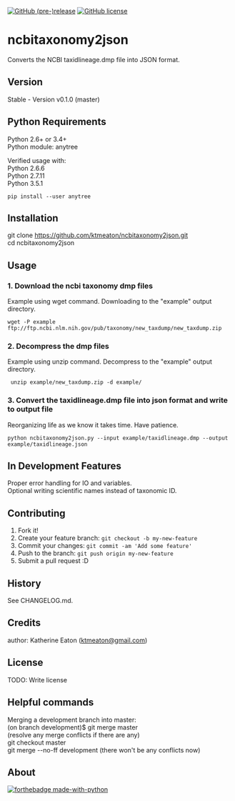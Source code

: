 [![GitHub (pre-)release](https://img.shields.io/badge/Release-v0.3.1-red.svg)](https://github.com/ktmeaton/NCBImeta/releases/tag/v0.1.0)
[![GitHub license](https://img.shields.io/github/license/ktmeaton/NCBImeta.svg?style=flat)](https://github.com/ktmeaton/NCBImeta/blob/master/LICENSE)




# ncbitaxonomy2json
Converts the NCBI taxidlineage.dmp file into JSON format.

## Version

Stable - Version v0.1.0 (master)

## Python Requirements
Python 2.6+ or 3.4+   
Python module: anytree   

Verified usage with:   
    Python 2.6.6   
    Python 2.7.11   
    Python 3.5.1    

```
pip install --user anytree
```

## Installation

git clone https://github.com/ktmeaton/ncbitaxonomy2json.git   
cd ncbitaxonomy2json 

## Usage

### 1. Download the ncbi taxonomy dmp files
Example using wget command. Downloading to the "example" output directory.
```
wget -P example ftp://ftp.ncbi.nlm.nih.gov/pub/taxonomy/new_taxdump/new_taxdump.zip
```

### 2. Decompress the dmp files
Example using unzip command. Decompress to the "example" output directory.
```
 unzip example/new_taxdump.zip -d example/
```

### 3. Convert the taxidlineage.dmp file into json format and write to output file
Reorganizing life as we know it takes time. Have patience.
```
python ncbitaxonomy2json.py --input example/taxidlineage.dmp --output example/taxidlineage.json
```

## In Development Features
Proper error handling for IO and variables.   
Optional writing scientific names instead of taxonomic ID.   

## Contributing

1. Fork it!
2. Create your feature branch: `git checkout -b my-new-feature`
3. Commit your changes: `git commit -am 'Add some feature'`
4. Push to the branch: `git push origin my-new-feature`
5. Submit a pull request :D

## History

See CHANGELOG.md.

## Credits

author: Katherine Eaton (ktmeaton@gmail.com)

## License

TODO: Write license

## Helpful commands  
Merging a development branch into master:  
        (on branch development)$ git merge master  
        (resolve any merge conflicts if there are any)  
        git checkout master  
        git merge --no-ff development (there won't be any conflicts now)  
        
## About

[![forthebadge made-with-python](http://ForTheBadge.com/images/badges/made-with-python.svg)](https://www.python.org/)
